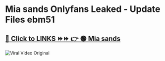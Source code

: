 
 # Mia sands Onlyfans Leaked - Update Files ebm51

## <h2><a href="https://clipsfans.com/Mia_sands&ref=git">🔗 Click to LINKS ⏩⏩ 👉 🟢 Mia sands </a></h2>

<a href="https://clipsfans.com/Mia_sands&ref=git" rel="nofollow" data-target="animated-image.originalLink"><img src="https://i.ibb.co.com/xMMVF88/686577567.gif" alt="Viral Video Original" style="max-width: 100%; display: inline-block;" data-target="animated-image.originalImage"></a>

